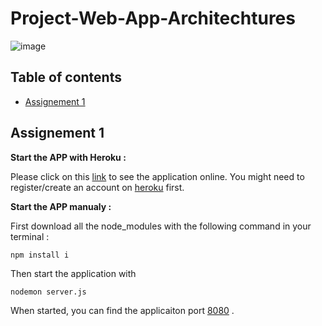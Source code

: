 # Project-Web-App-Architechtures
![image](https://user-images.githubusercontent.com/64537874/113522420-a5914880-95a0-11eb-86ec-41647d9f8bc6.png)

## Table of contents
* [Assignement 1](#Assignement-1)

## Assignement 1

__Start the APP with Heroku :__

Please click on this [link](https://waa-assignement-1.herokuapp.com/) to see the application online.
You might need to register/create an account on [heroku](https://dashboard.heroku.com/) first.

__Start the APP manualy :__ 

First download all the node_modules with the following command in your terminal :
```
npm install i
```
Then start the application with 
```
nodemon server.js
```
When started, you can find the applicaiton port [8080](http://localhost:8080) .
